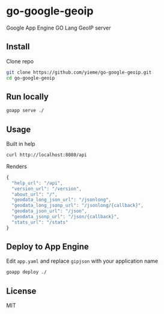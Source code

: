 # go-google-geoip

Google App Engine GO Lang GeoIP server

## Install

Clone repo

```sh
git clone https://github.com/yieme/go-google-geoip.git
cd go-google-geoip
```

## Run locally

```sh
goapp serve ./
```

## Usage

Built in help

```sh
curl http://localhost:8080/api
```

Renders

```js
{
  "help_url": "/api",
  "version_url": "/version",
  "about_url": "/",
  "geodata_long_json_url": "/jsonlong",
  "geodata_long_jsonp_url": "/jsonlong/{callback}",
  "geodata_json_url": "/json",
  "geodata_jsonp_url": "/json/{callback}",
  "stats_url": "/stats"
}
```

## Deploy to App Engine

Edit ```app.yaml``` and replace ```gipjson``` with your application name

```sh
goapp deploy ./
```


## License

MIT

